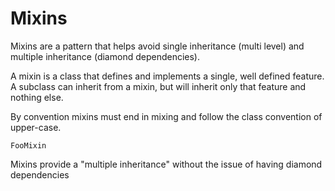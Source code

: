 # Mixins

Mixins are a pattern that helps avoid single inheritance (multi level) and
multiple inheritance (diamond dependencies).

A mixin is a class that defines and implements a single, well defined feature.
A subclass can inherit from a mixin, but will inherit only that feature and nothing else.

By convention mixins must end in mixing and follow the class convention of upper-case.

`FooMixin`

Mixins provide a "multiple inheritance" without the issue of having diamond dependencies
